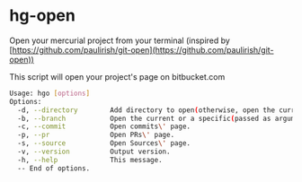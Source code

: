 
# hg-open
Open your mercurial project from your terminal (inspired by [https://github.com/paulirish/git-open](https://github.com/paulirish/git-open))


This script will open your project's page on bitbucket.com

```sh
Usage: hgo [options]  
Options:  
  -d, --directory        Add directory to open(otherwise, open the current directory).  
  -b, --branch           Open the current or a specific(passed as argument) branch.  
  -c, --commit           Open commits\' page.  
  -p, --pr               Open PRs\' page.  
  -s, --source           Open Sources\' page.  
  -v, --version          Output version.  
  -h, --help             This message.  
  -- End of options.
```
